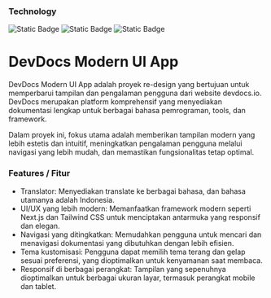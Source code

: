 ### Technology

![Static Badge](https://img.shields.io/badge/Next.js-%23000000?style=flat&logo=nextdotjs&logoColor=white&logoSize=auto) 
![Static Badge](https://img.shields.io/badge/TailwindCSS-%2338B2AC?style=flat&logo=tailwindcss&logoColor=white&logoSize=auto) 
![Static Badge](https://img.shields.io/badge/TypeScript-%23007ACC?style=flat&logo=typescript&logoColor=white&logoSize=auto)


# DevDocs Modern UI App
DevDocs Modern UI App adalah proyek re-design yang bertujuan untuk memperbarui tampilan dan pengalaman pengguna dari website devdocs.io. DevDocs merupakan platform komprehensif yang menyediakan dokumentasi lengkap untuk berbagai bahasa pemrograman, tools, dan framework.

Dalam proyek ini, fokus utama adalah memberikan tampilan modern yang lebih estetis dan intuitif, meningkatkan pengalaman pengguna melalui navigasi yang lebih mudah, dan memastikan fungsionalitas tetap optimal.

### Features / Fitur

- Translator: Menyediakan translate ke berbagai bahasa, dan bahasa utamanya adalah Indonesia.
- UI/UX yang lebih modern: Memanfaatkan framework modern seperti Next.js dan Tailwind CSS untuk menciptakan antarmuka yang responsif dan elegan.
- Navigasi yang ditingkatkan: Memudahkan pengguna untuk mencari dan menavigasi dokumentasi yang dibutuhkan dengan lebih efisien.
- Tema kustomisasi: Pengguna dapat memilih tema terang dan gelap sesuai preferensi, yang dioptimalkan untuk kenyamanan saat membaca.
- Responsif di berbagai perangkat: Tampilan yang sepenuhnya dioptimalkan untuk berbagai ukuran layar, termasuk perangkat mobile dan tablet.
